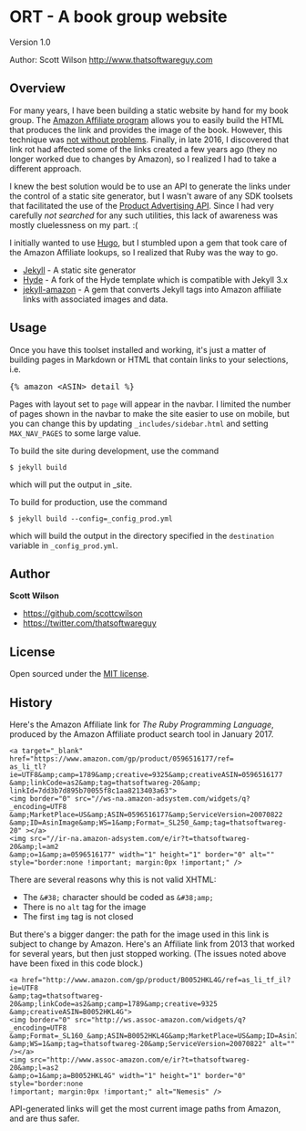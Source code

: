 # ORT - A book group website 

Version 1.0

Author: Scott Wilson
<http://www.thatsoftwareguy.com>

## Overview
For many years, I have been building a static website by hand for my book group.  The <a href="https://affiliate-program.amazon.com/home">Amazon Affiliate program</a> allows you to easily build the HTML that produces the link and provides the image of the book.  However, this technique was <a href="#history">not without problems</a>.  Finally, in late 2016, I discovered that link rot had affected some of the links created a few years ago (they no longer worked due to changes by Amazon), so I realized I had to take a different approach. 

I knew the best solution would be to use an API to generate the links under the control of a static site generator, but I wasn't aware of any SDK toolsets that facilitated the use of the <a href="http://docs.aws.amazon.com/AWSECommerceService/latest/DG/ProgrammingGuide.html">Product Advertising API</a>.  Since I had very carefully <i>not searched</i> for any such utilities, this lack of awareness was mostly cluelessness on my part. :(

I initially wanted to use <a href="https://gohugo.io/">Hugo</a>, but I stumbled upon a gem that took care of the Amazon Affiliate lookups, so I realized that Ruby was the way to go.

<ul>
<li><a href="http://jekyllrb.com/">Jekyll</a> - A static site generator</li>
<li><a href="https://github.com/JuanjoSalvador/hyde">Hyde</a> - A fork of the Hyde template which is compatible with Jekyll 3.x</li>
<li><a href="https://github.com/tokzk/jekyll-amazon">jekyll-amazon</a> - A gem that converts Jekyll tags into Amazon affiliate links with associated images and data. </li>
</ul>

## Usage

Once you have this toolset installed and working, it's just a matter of building pages in Markdown or HTML that contain links to your selections, i.e. 

<pre>
{&#37; amazon &lt;ASIN&gt; detail &#37;}
</pre>

Pages with layout set to `page` will appear in the navbar.  I limited the number of pages shown in the navbar to make the site easier to use on mobile, but you can change this by updating `_includes/sidebar.html` and setting `MAX_NAV_PAGES` to some large value.

To build the site during development, use the command 

`$ jekyll build`

which will put the output in _site. 

To build for production, use the command 

`$ jekyll build --config=_config_prod.yml`

which will build the output in the directory specified in the `destination` variable in `_config_prod.yml`.

## Author

**Scott Wilson**
- <https://github.com/scottcwilson>
- <https://twitter.com/thatsoftwareguy>


## License

Open sourced under the [MIT license](LICENSE.md).

## History
Here's the Amazon Affiliate link for <i>The Ruby Programming Language</i>, produced by the Amazon Affiliate product search tool in January 2017.   

```
<a target="_blank"  href="https://www.amazon.com/gp/product/0596516177/ref=
as_li_tl?ie=UTF8&amp;camp=1789&amp;creative=9325&amp;creativeASIN=0596516177
&amp;linkCode=as2&amp;tag=thatsoftwareg-20&amp;
linkId=7dd3b7d895b70055f8c1aa8213403a63">
<img border="0" src="//ws-na.amazon-adsystem.com/widgets/q?_encoding=UTF8
&amp;MarketPlace=US&amp;ASIN=0596516177&amp;ServiceVersion=20070822
&amp;ID=AsinImage&amp;WS=1&amp;Format=_SL250_&amp;tag=thatsoftwareg-20" ></a>
<img src="//ir-na.amazon-adsystem.com/e/ir?t=thatsoftwareg-20&amp;l=am2
&amp;o=1&amp;a=0596516177" width="1" height="1" border="0" alt="" 
style="border:none !important; margin:0px !important;" />
```

There are several reasons why this is not valid XHTML: 

* The `&#38;` character should be coded as `&#38;amp;`
* There is no `alt` tag for the image
* The first `img` tag is not closed

But there's a bigger danger: the path for the image used in this link is subject to change by Amazon.  Here's an Affiliate link from 2013 that worked for several years, but then just stopped working.  (The issues noted above have been fixed in this code block.)

```
<a href="http://www.amazon.com/gp/product/B0052HKL4G/ref=as_li_tf_il?ie=UTF8
&amp;tag=thatsoftwareg-20&amp;linkCode=as2&amp;camp=1789&amp;creative=9325
&amp;creativeASIN=B0052HKL4G">
<img border="0" src="http://ws.assoc-amazon.com/widgets/q?_encoding=UTF8
&amp;Format=_SL160_&amp;ASIN=B0052HKL4G&amp;MarketPlace=US&amp;ID=AsinImage
&amp;WS=1&amp;tag=thatsoftwareg-20&amp;ServiceVersion=20070822" alt="" /></a>
<img src="http://www.assoc-amazon.com/e/ir?t=thatsoftwareg-20&amp;l=as2
&amp;o=1&amp;a=B0052HKL4G" width="1" height="1" border="0" style="border:none 
!important; margin:0px !important;" alt="Nemesis" />
```

API-generated links will get the most current image paths from Amazon, and are thus safer.
